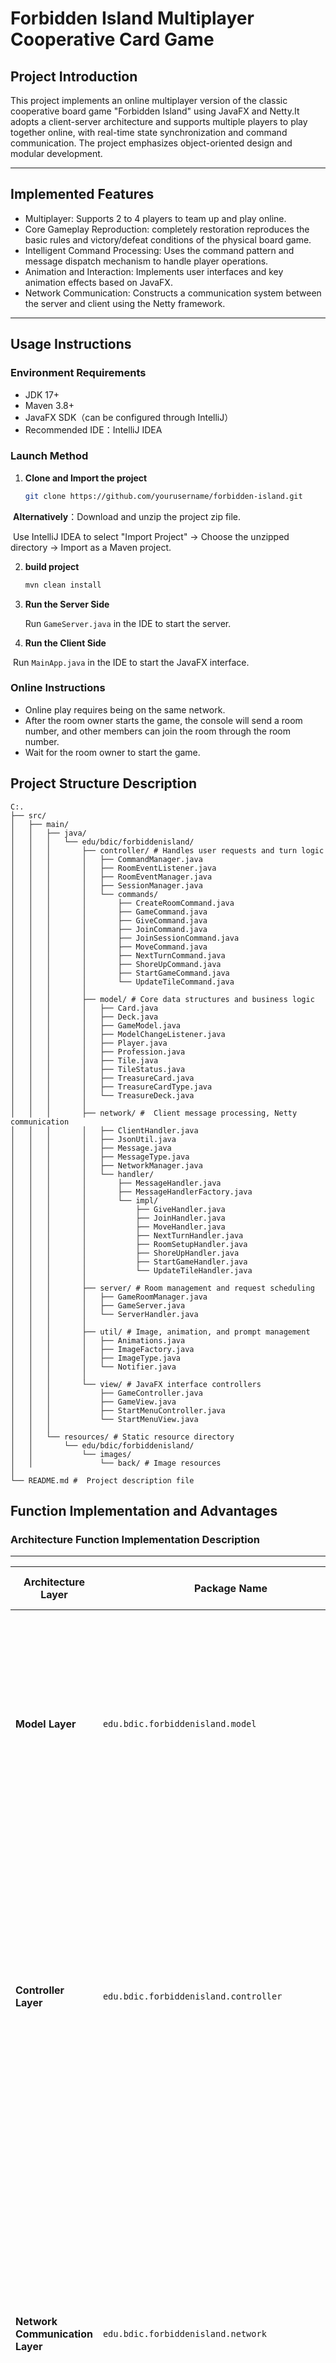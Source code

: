 

# Forbidden Island Multiplayer Cooperative Card Game

## Project Introduction

This project implements an online multiplayer version of the classic cooperative board game "Forbidden Island" using JavaFX and Netty.It adopts a client-server architecture and supports multiple players to play together online, with real-time state synchronization and command communication. The project emphasizes object-oriented design and modular development.

---

## Implemented Features

- Multiplayer: Supports 2 to 4 players to team up and play online.
- Core Gameplay Reproduction: completely restoration reproduces the basic rules and victory/defeat conditions of the physical board game.
- Intelligent Command Processing: Uses the command pattern and message dispatch mechanism to handle player operations.
- Animation and Interaction: Implements user interfaces and key animation effects based on JavaFX.
- Network Communication: Constructs a communication system between the server and client using the Netty framework.

---

## Usage Instructions

### Environment Requirements

- JDK 17+
- Maven 3.8+
- JavaFX SDK（can be configured through IntelliJ）
- Recommended IDE：IntelliJ IDEA

### Launch Method

1. **Clone and Import the project**

   ```bash
   git clone https://github.com/yourusername/forbidden-island.git
   ```

​	**Alternatively**：Download and unzip the project zip file.

​	Use IntelliJ IDEA to select "Import Project" → Choose the unzipped directory → Import as a Maven project.

2. **build project**

   ```bash
   mvn clean install
   ```

3. **Run the Server Side**

   Run `GameServer.java` in the IDE to start the server.

4. **Run the Client Side**

​	Run `MainApp.java` in the IDE to start the JavaFX interface.

### Online Instructions

- Online play requires being on the same network.
- After the room owner starts the game, the console will send a room number, and other members can join the room through the room number.
- Wait for the room owner to start the game.

## Project Structure Description

```nginx
C:.
├── src/
│   ├── main/
│   │   ├── java/
│   │   │   └── edu/bdic/forbiddenisland/
│   │   │       ├── controller/ # Handles user requests and turn logic
│   │   │       │   ├── CommandManager.java
│   │   │       │   ├── RoomEventListener.java
│   │   │       │   ├── RoomEventManager.java
│   │   │       │   ├── SessionManager.java
│   │   │       │   └── commands/
│   │   │       │       ├── CreateRoomCommand.java
│   │   │       │       ├── GameCommand.java
│   │   │       │       ├── GiveCommand.java
│   │   │       │       ├── JoinCommand.java
│   │   │       │       ├── JoinSessionCommand.java
│   │   │       │       ├── MoveCommand.java
│   │   │       │       ├── NextTurnCommand.java
│   │   │       │       ├── ShoreUpCommand.java
│   │   │       │       ├── StartGameCommand.java
│   │   │       │       └── UpdateTileCommand.java
│   │   │       │
│   │   │       ├── model/ # Core data structures and business logic
│   │   │       │   ├── Card.java
│   │   │       │   ├── Deck.java
│   │   │       │   ├── GameModel.java
│   │   │       │   ├── ModelChangeListener.java
│   │   │       │   ├── Player.java
│   │   │       │   ├── Profession.java
│   │   │       │   ├── Tile.java
│   │   │       │   ├── TileStatus.java
│   │   │       │   ├── TreasureCard.java
│   │   │       │   ├── TreasureCardType.java
│   │   │       │   └── TreasureDeck.java
│   │   │       │
│   │   │       ├── network/ #  Client message processing, Netty communication
│   │   │       │   ├── ClientHandler.java
│   │   │       │   ├── JsonUtil.java
│   │   │       │   ├── Message.java
│   │   │       │   ├── MessageType.java
│   │   │       │   ├── NetworkManager.java
│   │   │       │   └── handler/
│   │   │       │       ├── MessageHandler.java
│   │   │       │       ├── MessageHandlerFactory.java
│   │   │       │       └── impl/
│   │   │       │           ├── GiveHandler.java
│   │   │       │           ├── JoinHandler.java
│   │   │       │           ├── MoveHandler.java
│   │   │       │           ├── NextTurnHandler.java
│   │   │       │           ├── RoomSetupHandler.java
│   │   │       │           ├── ShoreUpHandler.java
│   │   │       │           ├── StartGameHandler.java
│   │   │       │           └── UpdateTileHandler.java
│   │   │       │
│   │   │       ├── server/ # Room management and request scheduling
│   │   │       │   ├── GameRoomManager.java
│   │   │       │   ├── GameServer.java
│   │   │       │   └── ServerHandler.java
│   │   │       │
│   │   │       ├── util/ # Image, animation, and prompt management
│   │   │       │   ├── Animations.java
│   │   │       │   ├── ImageFactory.java
│   │   │       │   ├── ImageType.java
│   │   │       │   └── Notifier.java
│   │   │       │
│   │   │       └── view/ # JavaFX interface controllers
│   │   │           ├── GameController.java
│   │   │           ├── GameView.java
│   │   │           ├── StartMenuController.java
│   │   │           └── StartMenuView.java
│   │   │
│   │   └── resources/ # Static resource directory
│   │       └── edu/bdic/forbiddenisland/
│   │           └── images/
│   │               └── back/ # Image resources
│
└── README.md #  Project description file
```

## Function Implementation and Advantages

### Architecture Function Implementation Description

---

| Architecture Layer              | Package Name                                         | Function Implementation Description                          |
| ------------------------------- | ---------------------------------------------------- | ------------------------------------------------------------ |
| **Model Layer**                 | `edu.bdic.forbiddenisland.model`                     | Defines the core data structures of the game, such as `Player` (player), `Tile` (tile), `Deck` (deck), `GameModel` (game state centralized management). Constructs the foundation of game business logic, implements changes and validation of roles, cards, and map states, and stores all game states. |
| **Controller Layer**            | `edu.bdic.forbiddenisland.controller`                | The controller accepts actions generated by user interactions in the View layer, converts them into commands (such as `MoveCommand`, `GiveCommand`), and sends them to the server through `CommandManager`. It also listens for game state changes returned by the server and passes them back to the View layer to update the interface. Uses the command pattern (Command Pattern) to keep the logic clear and extensible. |
| **Network Communication Layer** | `edu.bdic.forbiddenisland.network`                   | Uses Netty to encapsulate the communication mechanism. `NetworkManager` manages client connections, `MessageHandler` handles message sending and receiving. The sub-package `handler.impl` implements the processing of specific commands (such as `MoveHandler`, `GiveHandler`), used for the data interaction logic between the client and the server. The underlying layer uses `Message` and `MessageType` to implement serialized communication. |
| **Server Management Layer**     | `edu.bdic.forbiddenisland.server`                    | Contains `GameServer`, `GameRoomManager`, `ServerHandler`, used for managing game rooms, listening for client connections, scheduling command logic, and broadcasting updates. The core logic processing is completed on the server side to ensure fairness and state consistency. |
| **Utility Classes**             | `edu.bdic.forbiddenisland.util`                      | Implements general functions, such as `Animations.java` handles card and map sinking animations; `ImageFactory` and `ImageType` manage image resources; `Notifier.java` implements event pop-ups and prompt auxiliary UI functions. |
| **View Layer**                  | `edu.bdic.forbiddenisland.view`                      | Responsible for displaying the game interface, map, buttons, and other components, containing JavaFX-written UI classes, such as `GameView.java`, `StartMenuView.java`, responsible for user interaction, and centralizing all graphical interface logic, and updating the interface state through listening to the Controller layer. |
| **Resource Management**         | `src/main/resources/edu/bdic/forbiddenisland/images` | Stores all image resources, such as tile images, character portraits, card back images, etc., providing |

#### Process Overview

1. **Game launch**

   - The client displays the start menu, and the player creates or joins a room
   - The client displays the start menu, and the player creates or joins a room

2. **Room Management and Game Start**

   - When the room owner creates a room, a room number is automatically generated in the console, and other players can join the room by entering the room number.
   - After players join the room and are ready, the room owner initiates the `StartGameCommand` to begin the game

3. **Game Loop**

   - Each player takes turns to perform up to 3 actions per turn (move, shore up, collect treasures, trade cards, etc.).
   - When a player clicks "Move," they can move to an adjacent tile (unless they have a special skill).
   - Clicking "Shore Up" allows the player to restore the submerged state of the tile they are on.
   - Clicking "Give" enables card trading between players.
   - Clicking "Capture" allows the player to draw a treasure card.
   - Clicking "Next Turn" passes the turn to the next player.
   - Clicking "Use Skill" allows the player to use their special ability.
   - These operations are converted into corresponding commands by the Controller and sent to the server for processing.
   - The server updates the game state and broadcasts it to the clients to refresh the UI.

4. **Card System and State Synchronization**

   - The server manages the drawing and event handling of treasure cards and flood cards.
   - Tile sinking and water level rising events are synchronized to the clients through the `UpdateTileCommand`.

5. **Victory or Defeat Conditions**

   - Victory Condition: Players collect all 4 treasures and use the helicopter card to escape the island.
   - Defeat Conditions: The treasure tile sinks, the helicopter pad tile sinks, the water level reaches the top, or players are trapped.
   - After the game ends, the interface returns to the lobby.


---

### Architecture Advantages

**The project adopts the MVC architecture combined with a client-server model**, offering the following benefits:

- **Clear Module Separation and Responsibilities**
  - The `Model` layer manages the game's business data (e.g., players, map, cards), facilitating logic reuse and expansion.
  - The `View` layer, built with JavaFX, separates the interface logic from the business logic, enhancing maintainability.
  - The `Controller` layer coordinates between the `Model` and `View`, managing player operations and command encapsulation.
  - The `Server` layer handles core server-side logic, such as room management and state synchronization.
  - The `Network` layer and `Server` layer are responsible for client-server communication logic, implementing stable and efficient message transmission with Netty.
  - The `Util` utility classes centralize functions like animations, image resources, and prompts, improving code reusability.
- **High Extensibility**
  - Game commands are encapsulated into `Command` classes; adding new commands only requires extending the command and handler.
  - Event listening and message processing use a unified management mechanism, making it easy to expand more network behaviors.
  - Factory patterns are used to manage different message handlers and resource loading, enhancing code decoupling.
- **Optimized User Experience**
  - Animations and dynamic UI elements enhance the interaction experience.
  - Separation of view controllers facilitates the development and switching of multiple interfaces

## Acknowledgments

 **This project was created by the UCD team for educational purposes only.**

We would like to express our gratitude to Dr. Alzubair Hassan and the teaching assistants for their guidance and support throughout this period.
